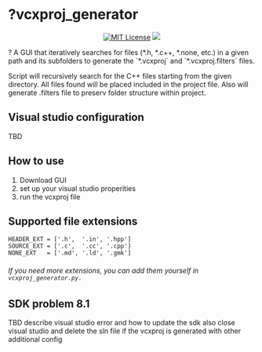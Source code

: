 ?vcxproj_generator
=====================
<p align="center">
    <a href="https://github.com/imahjoub/vcxproj-generator-gui/blob/main/LICENSE">
        <img src="https://img.shields.io/badge/license-BSL%201.0-blue.svg" alt="MIT License"></a>
    <a href="https://github.com/imahjoub/vcxproj-generator-gui" alt="Activity">
        <img src="https://img.shields.io/github/commit-activity/y/imahjoub/vcxproj-generator-gui" /></a>
</p>
?
A GUI that iteratively searches for files (*.h, *.c++, *.none, etc.) in a given path and its subfolders to generate the `*.vcxproj` and `*.vcxproj.filters` files.

Script will recursively search for the C++ files starting from the given directory.
All files found will be placed included in the project file.
Also will generate .filters file to preserv folder structure within project.

## Visual studio configuration
TBD

## How to use
1. Download GUI
2. set up your visual studio properities
3. run the vcxproj file

## Supported file extensions

```
HEADER_EXT = ['.h',  '.in', '.hpp']
SOURCE_EXT = ['.c',  '.cc', '.cpp']
NONE_EXT   = ['.md', '.ld', '.gmk']
```

###### If you need more extensions, you can add them yourself in `vcxproj_generator.py.`

## SDK problem 8.1
TBD describe visual studio error and how to update the sdk
also close visual studio and delete the sln file if the vcxproj is generated with other additional config


